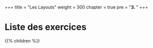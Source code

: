 +++
title = "Les Layouts"
weight = 300
chapter = true
pre = "<b>3. </b>"
+++

# Liste des exercices

{{% children %}}